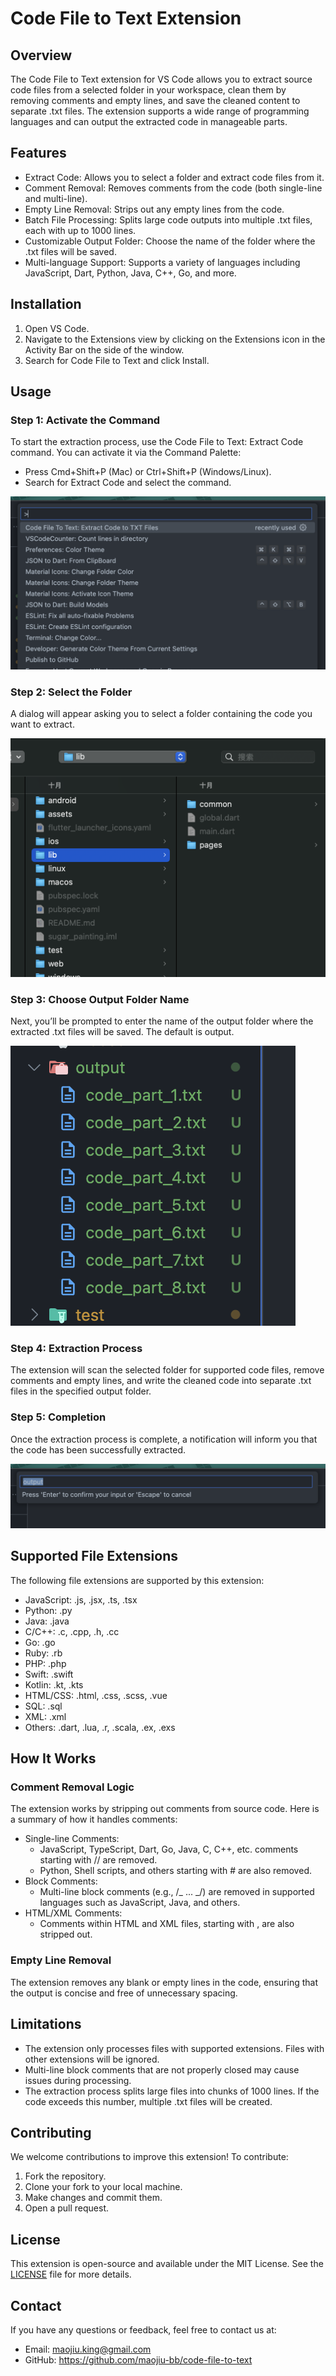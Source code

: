# Code File to Text Extension

## Overview

The Code File to Text extension for VS Code allows you to extract source code files from a selected folder in your workspace, clean them by removing comments and empty lines, and save the cleaned content to separate .txt files. The extension supports a wide range of programming languages and can output the extracted code in manageable parts.

## Features

- Extract Code: Allows you to select a folder and extract code files from it.
- Comment Removal: Removes comments from the code (both single-line and multi-line).
- Empty Line Removal: Strips out any empty lines from the code.
- Batch File Processing: Splits large code outputs into multiple .txt files, each with up to 1000 lines.
- Customizable Output Folder: Choose the name of the folder where the .txt files will be saved.
- Multi-language Support: Supports a variety of languages including JavaScript, Dart, Python, Java, C++, Go, and more.

## Installation

1. Open VS Code.
2. Navigate to the Extensions view by clicking on the Extensions icon in the Activity Bar on the side of the window.
3. Search for Code File to Text and click Install.

## Usage

### Step 1: Activate the Command

To start the extraction process, use the Code File to Text: Extract Code command. You can activate it via the Command Palette:

- Press Cmd+Shift+P (Mac) or Ctrl+Shift+P (Windows/Linux).
- Search for Extract Code and select the command.

<img src="https://github.com/maojiu-bb/code-to-text/blob/main/image/command.png?raw=true" />

### Step 2: Select the Folder

A dialog will appear asking you to select a folder containing the code you want to extract.

<img src="https://github.com/maojiu-bb/code-to-text/blob/main/image/selectedFolder.png?raw=true" />

### Step 3: Choose Output Folder Name

Next, you’ll be prompted to enter the name of the output folder where the extracted .txt files will be saved. The default is output.

<img src="https://github.com/maojiu-bb/code-to-text/blob/main/image/outputFolder.png?raw=true" />

### Step 4: Extraction Process

The extension will scan the selected folder for supported code files, remove comments and empty lines, and write the cleaned code into separate .txt files in the specified output folder.

### Step 5: Completion

Once the extraction process is complete, a notification will inform you that the code has been successfully extracted.

<img src="https://github.com/maojiu-bb/code-to-text/blob/main/image/output.png?raw=true" />

## Supported File Extensions

The following file extensions are supported by this extension:

- JavaScript: .js, .jsx, .ts, .tsx
- Python: .py
- Java: .java
- C/C++: .c, .cpp, .h, .cc
- Go: .go
- Ruby: .rb
- PHP: .php
- Swift: .swift
- Kotlin: .kt, .kts
- HTML/CSS: .html, .css, .scss, .vue
- SQL: .sql
- XML: .xml
- Others: .dart, .lua, .r, .scala, .ex, .exs

## How It Works

### Comment Removal Logic

The extension works by stripping out comments from source code. Here is a summary of how it handles comments:

- Single-line Comments:
  - JavaScript, TypeScript, Dart, Go, Java, C, C++, etc. comments starting with // are removed.
  - Python, Shell scripts, and others starting with # are also removed.
- Block Comments:
  - Multi-line block comments (e.g., /_ ... _/) are removed in supported languages such as JavaScript, Java, and others.
- HTML/XML Comments:
  - Comments within HTML and XML files, starting with <!-- and ending with -->, are also stripped out.

### Empty Line Removal

The extension removes any blank or empty lines in the code, ensuring that the output is concise and free of unnecessary spacing.

## Limitations

- The extension only processes files with supported extensions. Files with other extensions will be ignored.
- Multi-line block comments that are not properly closed may cause issues during processing.
- The extraction process splits large files into chunks of 1000 lines. If the code exceeds this number, multiple .txt files will be created.

## Contributing

We welcome contributions to improve this extension! To contribute:

1. Fork the repository.
2. Clone your fork to your local machine.
3. Make changes and commit them.
4. Open a pull request.

## License

This extension is open-source and available under the MIT License. See the [LICENSE](https://github.com/maojiu-bb/code-file-to-text/LICENSE) file for more details.

## Contact

If you have any questions or feedback, feel free to contact us at:

- Email: maojiu.king@gmail.com
- GitHub: https://github.com/maojiu-bb/code-file-to-text
